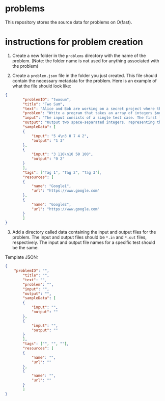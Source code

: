 # problems

This repository stores the source data for problems on O(fast).

# instructions for problem creation

1. Create a new folder in the `problems` directory with the name of the problem. (Note: the folder name is not used for anything associated with the problem)

2. Create a `problem.json` file in the folder you just created. This file should contain the necessary metadata for the problem. Here is an example of what the file should look like:

```json
{
        "problemID": "twosum",
        "title": "Two Sum",
        "text": "Alice and Bob are working on a secret project where they need to find two numbers in an array that add up to a specific target. They are running out of time and need your help to implement a solution. Can you assist them?\n\nLorem ipsum, dolor sit amet consectetur adipisicing elit. Aut sed placeat, itaque nesciunt hic ea molestiae voluptas error ad consequuntur distinctio animi, accusamus mollitia. Itaque debitis voluptates cupiditate dolorem animi!",
        "problem": "Write a program that takes an array of integers $nums$ and an integer target. The program should return indices of the two numbers such that they add up to the target.",
        "input": "The input consists of a single test case. The first line includes two integers $n$ $(1 ≤ n ≤ 10^4)$ and $t$ $(-10^9 ≤ t ≤ 10^9)$, representing the length of the array and the target integer, respectively. The second line consists of $n$ space-separated integers of array $nums$, denoted as $c_1, c_2, ..., c_n$, where each $c_i$ falls within the range $-10^9 ≤ ci ≤ 10^9$.",
        "output": "Output two space-separated integers, representing the indices ($0$-based) of two numbers within the array nums that sum up to the given target, $t$.",
        "sampleData": [
        {
            "input": "5 4\n3 0 7 4 2",
            "output": "1 3"
        },
        {
            "input": "3 110\n10 50 100",
            "output": "0 2"
        }
        ],
        "tags": ["Tag 1", "Tag 2", "Tag 3"],
        "resources": [
        {
            "name": "Google1",
            "url": "https://www.google.com"
        },
        {
            "name": "Google2",
            "url": "https://www.google.com"
        }
        ]
}
```

3. Add a directory called data containing the input and output files for the problem. The input and output files should be `*.in` and `*.out` files, respectively. The input and output file names for a specific test should be the same.

Template JSON:
```json
{
    "problemID": "",
        "title": "",
        "text": "",
        "problem": "",
        "input": "",
        "output": "",
        "sampleData": [
        {
            "input": "",
            "output": ""
        },
        {
            "input": "",
            "output": ""
        }
        ],
        "tags": ["", "", ""],
        "resources": [
        {
            "name": "",
            "url": ""
        },
        {
            "name": "",
            "url": ""
        }
        ]
}
```